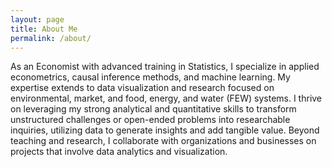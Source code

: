 ```yaml
---
layout: page
title: About Me
permalink: /about/
---
```


As an Economist with advanced training in Statistics, I specialize in applied econometrics, causal inference methods, and machine learning. My expertise extends to data visualization and research focused on environmental, market, and food, energy, and water (FEW) systems. I thrive on leveraging my strong analytical and quantitative skills to transform unstructured challenges or open-ended problems into researchable inquiries, utilizing data to generate insights and add tangible value. Beyond teaching and research, I collaborate with organizations and businesses on projects that involve data analytics and visualization. 



